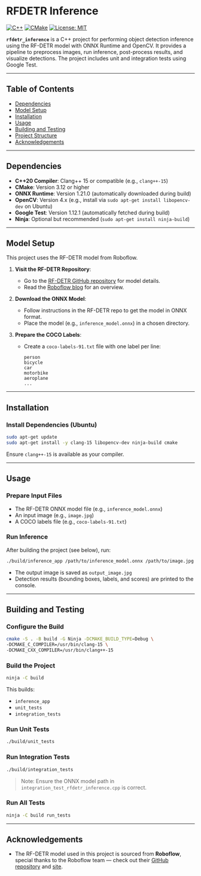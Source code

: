 # RFDETR Inference

[![C++](https://img.shields.io/badge/language-C++20-blue.svg)](https://en.cppreference.com/w/cpp)
[![CMake](https://img.shields.io/badge/build%20system-CMake-blue.svg)](https://cmake.org/)
[![License: MIT](https://img.shields.io/badge/license-MIT-green.svg)](LICENSE)

**`rfdetr_inference`** is a C++ project for performing object detection inference using the RF-DETR model with ONNX Runtime and OpenCV. It provides a pipeline to preprocess images, run inference, post-process results, and visualize detections. The project includes unit and integration tests using Google Test.

---

## Table of Contents
- [Dependencies](#dependencies)
- [Model Setup](#model-setup)
- [Installation](#installation)
- [Usage](#usage)
- [Building and Testing](#building-and-testing)
- [Project Structure](#project-structure)
- [Acknowledgements](#acknowledgements)

---

## Dependencies

- **C++20 Compiler**: Clang++ 15 or compatible (e.g., `clang++-15`)
- **CMake**: Version 3.12 or higher
- **ONNX Runtime**: Version 1.21.0 (automatically downloaded during build)
- **OpenCV**: Version 4.x (e.g., install via `sudo apt-get install libopencv-dev` on Ubuntu)
- **Google Test**: Version 1.12.1 (automatically fetched during build)
- **Ninja**: Optional but recommended (`sudo apt-get install ninja-build`)

---

## Model Setup

This project uses the RF-DETR model from Roboflow.

1. **Visit the RF-DETR Repository**:
   - Go to the [RF-DETR GitHub repository](https://github.com/roboflow/rf-detr) for model details.
   - Read the [Roboflow blog](https://blog.roboflow.com/rf-detr/) for an overview.

2. **Download the ONNX Model**:
   - Follow instructions in the RF-DETR repo to get the model in ONNX format.
   - Place the model (e.g., `inference_model.onnx`) in a chosen directory.

3. **Prepare the COCO Labels**:
   - Create a `coco-labels-91.txt` file with one label per line:
     ```
     person
     bicycle
     car
     motorbike
     aeroplane
     ...
     ```

---

## Installation

### Install Dependencies (Ubuntu)

```bash
sudo apt-get update
sudo apt-get install -y clang-15 libopencv-dev ninja-build cmake
```

Ensure `clang++-15` is available as your compiler.

---

## Usage

### Prepare Input Files

- The RF-DETR ONNX model file (e.g., `inference_model.onnx`)
- An input image (e.g., `image.jpg`)
- A COCO labels file (e.g., `coco-labels-91.txt`)

### Run Inference

After building the project (see below), run:

```bash
./build/inference_app /path/to/inference_model.onnx /path/to/image.jpg /path/to/coco-labels-91.txt
```

- The output image is saved as `output_image.jpg`
- Detection results (bounding boxes, labels, and scores) are printed to the console.

---

## Building and Testing

### Configure the Build

```bash
cmake -S . -B build -G Ninja -DCMAKE_BUILD_TYPE=Debug \
-DCMAKE_C_COMPILER=/usr/bin/clang-15 \
-DCMAKE_CXX_COMPILER=/usr/bin/clang++-15
```

### Build the Project

```bash
ninja -C build
```

This builds:

- `inference_app`
- `unit_tests`
- `integration_tests`

### Run Unit Tests

```bash
./build/unit_tests
```

### Run Integration Tests

```bash
./build/integration_tests
```

> Note: Ensure the ONNX model path in `integration_test_rfdetr_inference.cpp` is correct.

### Run All Tests

```bash
ninja -C build run_tests
```

---

## Acknowledgements

- The RF-DETR model used in this project is sourced from **Roboflow**, special thanks to the Roboflow team — check out their [GitHub repository](https://github.com/roboflow/rf-detr) and [site](https://blog.roboflow.com/rf-detr/).
